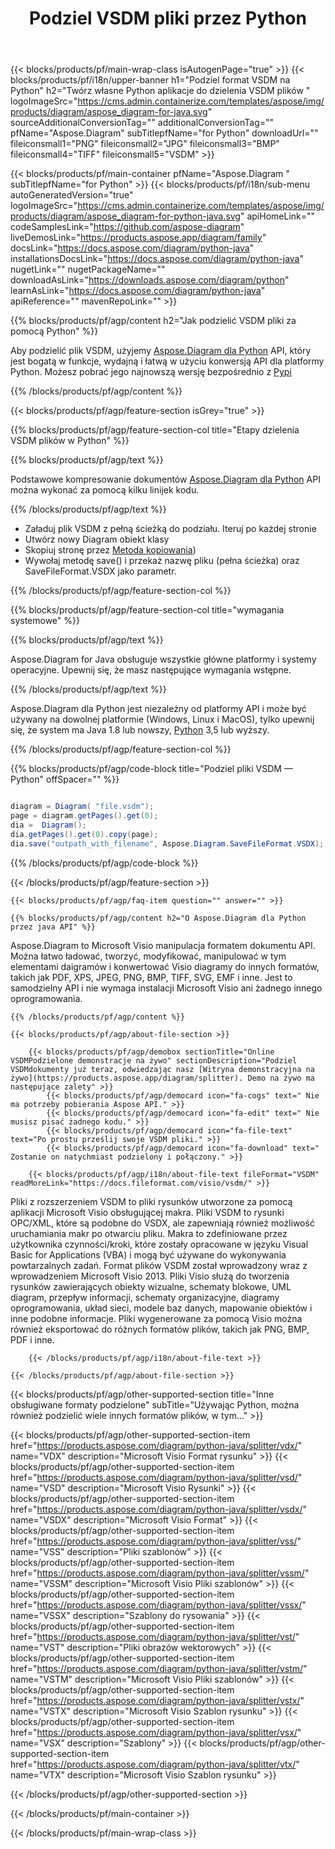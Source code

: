 ﻿---
title: Podziel VSDM pliki przez Python
weight: 1400
url: /pl/python-java/splitter/vsdm/ 
description: Python kod źródłowy, aby podzielić plik vsdm w dowolnej aplikacji opartej na Python. 
---
{{< blocks/products/pf/main-wrap-class isAutogenPage="true" >}}
{{< blocks/products/pf/i18n/upper-banner h1="Podziel format VSDM na Python" h2="Twórz własne Python aplikacje do dzielenia VSDM plików " logoImageSrc="https://cms.admin.containerize.com/templates/aspose/img/products/diagram/aspose_diagram-for-java.svg" sourceAdditionalConversionTag="" additionalConversionTag="" pfName="Aspose.Diagram" subTitlepfName="for Python" downloadUrl="" fileiconsmall1="PNG" fileiconsmall2="JPG" fileiconsmall3="BMP" fileiconsmall4="TIFF" fileiconsmall5="VSDM" >}}

{{< blocks/products/pf/main-container pfName="Aspose.Diagram " subTitlepfName="for Python" >}}
{{< blocks/products/pf/i18n/sub-menu autoGeneratedVersion="true" logoImageSrc="https://cms.admin.containerize.com/templates/aspose/img/products/diagram/aspose_diagram-for-python-java.svg" apiHomeLink="" codeSamplesLink="https://github.com/aspose-diagram" liveDemosLink="https://products.aspose.app/diagram/family" docsLink="https://docs.aspose.com/diagram/python-java" installationsDocsLink="https://docs.aspose.com/diagram/python-java" nugetLink="" nugetPackageName="" downloadAsLink="https://downloads.aspose.com/diagram/python" learnAsLink="https://docs.aspose.com/diagram/python-java" apiReference="" mavenRepoLink="" >}}

{{% blocks/products/pf/agp/content h2="Jak podzielić VSDM pliki za pomocą Python" %}}

 Aby podzielić plik VSDM, użyjemy
 [Aspose.Diagram dla Python](https://products.aspose.com/diagram/python-java/) 
 API, który jest bogatą w funkcje, wydajną i łatwą w użyciu konwersją API dla platformy Python. Możesz pobrać jego najnowszą wersję bezpośrednio z
 [Pypi](https://pypi.org/project/aspose-diagram/) 

{{% /blocks/products/pf/agp/content %}}

{{< blocks/products/pf/agp/feature-section isGrey="true" >}}

{{% blocks/products/pf/agp/feature-section-col title="Etapy dzielenia VSDM plików w Python" %}}

{{% blocks/products/pf/agp/text %}}

 Podstawowe kompresowanie dokumentów
 [Aspose.Diagram dla Python](https://products.aspose.com/diagram/python-java) 
 API można wykonać za pomocą kilku linijek kodu.

{{% /blocks/products/pf/agp/text %}}

+ Załaduj plik VSDM z pełną ścieżką do podziału.
Iteruj po każdej stronie
+ Utwórz nowy Diagram obiekt klasy
+ Skopiuj stronę przez [Metoda kopiowania](https://reference.aspose.com/diagram/python-java/asposediagram.api/page#copy(com.aspose.diagram.Page)))
+ Wywołaj metodę save() i przekaż nazwę pliku (pełna ścieżka) oraz SaveFileFormat.VSDX jako parametr.

{{% /blocks/products/pf/agp/feature-section-col %}}

{{% blocks/products/pf/agp/feature-section-col title="wymagania systemowe" %}}

{{% blocks/products/pf/agp/text %}}

 Aspose.Diagram for Java obsługuje wszystkie główne platformy i systemy operacyjne. Upewnij się, że masz następujące wymagania wstępne.

{{% /blocks/products/pf/agp/text %}}

 Aspose.Diagram dla Python jest niezależny od platformy API i może być używany na dowolnej platformie (Windows, Linux i MacOS), tylko upewnij się, że system ma Java 1.8 lub nowszy, [Python](https://www.python.org/downloads/) 3,5 lub wyższy. 

{{% /blocks/products/pf/agp/feature-section-col %}}

{{% blocks/products/pf/agp/code-block title="Podziel pliki VSDM — Python" offSpacer="" %}}

```cs

diagram = Diagram( "file.vsdm");
page = diagram.getPages().get(0);
dia =  Diagram();
dia.getPages().get(0).copy(page);
dia.save("outpath_with_filename", Aspose.Diagram.SaveFileFormat.VSDX);  


```
{{% /blocks/products/pf/agp/code-block %}}

{{< /blocks/products/pf/agp/feature-section >}}

    {{< blocks/products/pf/agp/faq-item question="" answer="" >}}
 

<!-- aboutfile Starts -->

    {{% blocks/products/pf/agp/content h2="O Aspose.Diagram dla Python przez java API" %}}

 Aspose.Diagram to Microsoft Visio manipulacja formatem dokumentu API. Można łatwo ładować, tworzyć, modyfikować, manipulować w tym elementami daigramów i konwertować Visio diagramy do innych formatów, takich jak PDF, XPS, JPEG, PNG, BMP, TIFF, SVG, EMF i inne. Jest to samodzielny API i nie wymaga instalacji Microsoft Visio ani żadnego innego oprogramowania.  



    {{% /blocks/products/pf/agp/content %}}

    {{< blocks/products/pf/agp/about-file-section >}}

        {{< blocks/products/pf/agp/demobox sectionTitle="Online VSDMPodzielone demonstracje na żywo" sectionDescription="Podziel VSDMdokumenty już teraz, odwiedzając nasz [Witryna demonstracyjna na żywo](https://products.aspose.app/diagram/splitter). Demo na żywo ma następujące zalety" >}}
            {{< blocks/products/pf/agp/democard icon="fa-cogs" text=" Nie ma potrzeby pobierania Aspose API." >}}
            {{< blocks/products/pf/agp/democard icon="fa-edit" text=" Nie musisz pisać żadnego kodu." >}}
            {{< blocks/products/pf/agp/democard icon="fa-file-text" text="Po prostu prześlij swoje VSDM pliki." >}}
            {{< blocks/products/pf/agp/democard icon="fa-download" text=" Zostanie on natychmiast podzielony i połączony." >}}

        {{< blocks/products/pf/agp/i18n/about-file-text fileFormat="VSDM" readMoreLink="https://docs.fileformat.com/visio/vsdm/" >}}
Pliki z rozszerzeniem VSDM to pliki rysunków utworzone za pomocą aplikacji Microsoft Visio obsługującej makra. Pliki VSDM to rysunki OPC/XML, które są podobne do VSDX, ale zapewniają również możliwość uruchamiania makr po otwarciu pliku. Makra to zdefiniowane przez użytkownika czynności/kroki, które zostały opracowane w języku Visual Basic for Applications (VBA) i mogą być używane do wykonywania powtarzalnych zadań. Format plików VSDM został wprowadzony wraz z wprowadzeniem Microsoft Visio 2013. Pliki Visio służą do tworzenia rysunków zawierających obiekty wizualne, schematy blokowe, UML diagram, przepływ informacji, schematy organizacyjne, diagramy oprogramowania, układ sieci, modele baz danych, mapowanie obiektów i inne podobne informacje. Pliki wygenerowane za pomocą Visio można również eksportować do różnych formatów plików, takich jak PNG, BMP, PDF i inne. 

        {{< /blocks/products/pf/agp/i18n/about-file-text >}}

    {{< /blocks/products/pf/agp/about-file-section >}}

<!-- aboutfile Ends -->

{{< blocks/products/pf/agp/other-supported-section title="Inne obsługiwane formaty podzielone" subTitle="Używając Python, można również podzielić wiele innych formatów plików, w tym..." >}}

{{< blocks/products/pf/agp/other-supported-section-item href="https://products.aspose.com/diagram/python-java/splitter/vdx/" name="VDX" description="Microsoft Visio Format rysunku" >}}
{{< blocks/products/pf/agp/other-supported-section-item href="https://products.aspose.com/diagram/python-java/splitter/vsd/" name="VSD" description="Microsoft Visio Rysunki" >}}
{{< blocks/products/pf/agp/other-supported-section-item href="https://products.aspose.com/diagram/python-java/splitter/vsdx/" name="VSDX" description="Microsoft Visio Format" >}}
{{< blocks/products/pf/agp/other-supported-section-item href="https://products.aspose.com/diagram/python-java/splitter/vss/" name="VSS" description="Pliki szablonów" >}}
{{< blocks/products/pf/agp/other-supported-section-item href="https://products.aspose.com/diagram/python-java/splitter/vssm/" name="VSSM" description="Microsoft Visio Pliki szablonów" >}}
{{< blocks/products/pf/agp/other-supported-section-item href="https://products.aspose.com/diagram/python-java/splitter/vssx/" name="VSSX" description="Szablony do rysowania" >}}
{{< blocks/products/pf/agp/other-supported-section-item href="https://products.aspose.com/diagram/python-java/splitter/vst/" name="VST" description="Pliki obrazów wektorowych" >}}
{{< blocks/products/pf/agp/other-supported-section-item href="https://products.aspose.com/diagram/python-java/splitter/vstm/" name="VSTM" description="Microsoft Visio Pliki szablonów" >}}
{{< blocks/products/pf/agp/other-supported-section-item href="https://products.aspose.com/diagram/python-java/splitter/vstx/" name="VSTX" description="Microsoft Visio Szablon rysunku" >}}
{{< blocks/products/pf/agp/other-supported-section-item href="https://products.aspose.com/diagram/python-java/splitter/vsx/" name="VSX" description="Szablony" >}}
{{< blocks/products/pf/agp/other-supported-section-item href="https://products.aspose.com/diagram/python-java/splitter/vtx/" name="VTX" description="Microsoft Visio Szablon rysunku" >}}

{{< /blocks/products/pf/agp/other-supported-section >}}

{{< /blocks/products/pf/main-container >}}
    
{{< /blocks/products/pf/main-wrap-class >}}